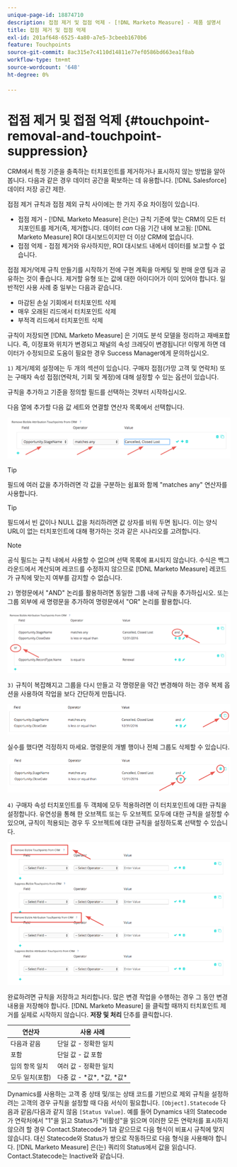 ```yaml
---
unique-page-id: 18874710
description: 접점 제거 및 접점 억제 - [!DNL Marketo Measure] - 제품 설명서
title: 접점 제거 및 접점 억제
exl-id: 201af648-6525-4a80-a7e5-3cbeeb1670b6
feature: Touchpoints
source-git-commit: 8ac315e7c4110d14811e77ef0586bd663ea1f8ab
workflow-type: tm+mt
source-wordcount: '648'
ht-degree: 0%

---
```


# 접점 제거 및 접점 억제 {#touchpoint-removal-and-touchpoint-suppression}

CRM에서 특정 기준을 충족하는 터치포인트를 제거하거나 표시하지 않는 방법을 알아봅니다. 다음과 같은 경우 데이터 공간을 확보하는 데 유용합니다. [!DNL Salesforce] 데이터 저장 공간 제한.

접점 제거 규칙과 접점 제외 규칙 사이에는 한 가지 주요 차이점이 있습니다.

* 접점 제거 - [!DNL Marketo Measure] 은(는) 규칙 기준에 맞는 CRM의 모든 터치포인트를 제거(즉, 제거합니다. 데이터 _can_ 다음 기간 내에 보고됨: [!DNL Marketo Measure] ROI 대시보드이지만 더 이상 CRM에 없습니다.
* 접점 억제 - 접점 제거와 유사하지만, ROI 대시보드 내에서 데이터를 보고할 수 없습니다.

접점 제거/억제 규칙 만들기를 시작하기 전에 구현 계획을 마케팅 및 판매 운영 팀과 공유하는 것이 좋습니다. 제거할 유형 또는 값에 대한 아이디어가 이미 있어야 합니다. 일반적인 사용 사례 중 일부는 다음과 같습니다.

* 마감된 손실 기회에서 터치포인트 삭제
* 매우 오래된 리드에서 터치포인트 삭제
* 부적격 리드에서 터치포인트 삭제

규칙이 저장되면 [!DNL Marketo Measure] 은 기여도 분석 모델을 정리하고 재배포합니다. 즉, 이정표와 위치가 변경되고 채널의 속성 크레딧이 변경됩니다! 이렇게 하면 데이터가 수정되므로 도움이 필요한 경우 Success Manager에게 문의하십시오.

`1)` 제거/제외 설정에는 두 개의 섹션이 있습니다. 구매자 접점(가망 고객 및 연락처) 또는 구매자 속성 접점(연락처, 기회 및 계정)에 대해 설정할 수 있는 옵션이 있습니다.

규칙을 추가하고 기준을 정의할 필드를 선택하는 것부터 시작하십시오.

다음 열에 추가할 다음 값 세트와 연결할 연산자 목록에서 선택합니다.

![](assets/1-1.png)

>[!TIP]
>
>필드에 여러 값을 추가하려면 각 값을 구분하는 쉼표와 함께 &quot;matches any&quot; 연산자를 사용합니다.

>[!TIP]
>
>필드에서 빈 값이나 NULL 값을 처리하려면 값 상자를 비워 두면 됩니다. 이는 양식 URL이 없는 터치포인트에 대해 평가하는 것과 같은 시나리오를 고려합니다.

>[!NOTE]
>
>공식 필드는 규칙 내에서 사용할 수 없으며 선택 목록에 표시되지 않습니다. 수식은 백그라운드에서 계산되며 레코드를 수정하지 않으므로 [!DNL Marketo Measure] 레코드가 규칙에 맞는지 여부를 감지할 수 없습니다.

`2)` 명령문에서 &quot;AND&quot; 논리를 활용하려면 동일한 그룹 내에 규칙을 추가하십시오.
또는 그룹 외부에 새 명령문을 추가하여 명령문에서 &quot;OR&quot; 논리를 활용합니다.

![](assets/2.png)

`3)` 규칙이 복잡해지고 그룹을 다시 만들고 각 명령문을 약간 변경해야 하는 경우 복제 옵션을 사용하여 작업을 보다 간단하게 만듭니다.

![](assets/3.png)

실수를 했다면 걱정하지 마세요. 명령문의 개별 행이나 전체 그룹도 삭제할 수 있습니다.

![](assets/4.png)

`4)` 구매자 속성 터치포인트를 두 객체에 모두 적용하려면 이 터치포인트에 대한 규칙을 설정합니다. 유연성을 통해 한 오브젝트 또는 두 오브젝트 모두에 대한 규칙을 설정할 수 있으며, 규칙이 적용되는 경우 두 오브젝트에 대한 규칙을 설정하도록 선택할 수 있습니다.

![](assets/5.png)

완료하려면 규칙을 저장하고 처리합니다. 많은 변경 작업을 수행하는 경우 그 동안 변경 내용을 저장해야 합니다. [!DNL Marketo Measure] 을 클릭할 때까지 터치포인트 제거를 실제로 시작하지 않습니다. **저장 및 처리** 단추를 클릭합니다.

| **연산자** | **사용 사례** |
|---|---|
| 다음과 같음 | 단일 값 - 정확한 일치 |
| 포함 | 단일 값 - 값 포함 |
| 임의 항목 일치 | 여러 값 - 정확한 일치 |
| 모두 일치(포함) | 다중 값 - &#42;값&#42;, &#42;값, &#42;값&#42; |

Dynamics를 사용하는 고객 중 상태 및/또는 상태 코드를 기반으로 제외 규칙을 설정하려는 고객의 경우 규칙을 설정할 때 다음 서식이 필요합니다. `[Object].Statecode` 다음과 같음/다음과 같지 않음 `[Status Value]`. 예를 들어 Dynamics 내의 Statecode가 연락처에서 &quot;1&quot;을 읽고 Status가 &quot;비활성&quot;을 읽으며 이러한 모든 연락처를 표시하지 않으려 할 경우 Contact.Statecode가 1과 같으므로 다음 형식이 비표시 규칙에 맞지 않습니다. 대신 Statecode와 Status가 쌍으로 작동하므로 다음 형식을 사용해야 합니다. [!DNL Marketo Measure] 은(는) 쿼리의 Status에서 값을 읽습니다. Contact.Statecode는 Inactive와 같습니다.
